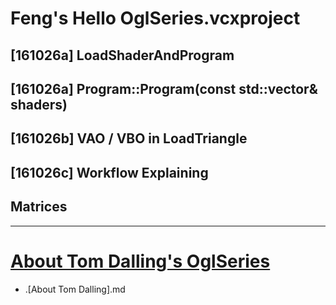 # Feng's Hello OglSeries.vcxproject
## [161026a] LoadShaderAndProgram 

## [161026a] Program::Program(const std::vector<Shader>& shaders)

## [161026b] VAO / VBO in LoadTriangle 

## [161026c] Workflow Explaining

## Matrices

- - -

# [About Tom Dalling's OglSeries](http://www.tomdalling.com/blog/category/modern-opengl/)
 - .\[About Tom Dalling].md